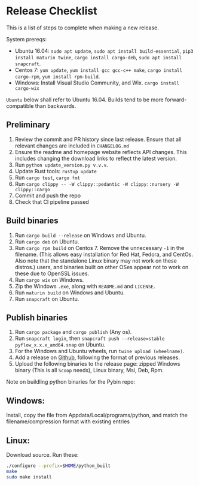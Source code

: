 # Release Checklist

This is a list of steps to complete when making a new release.

System prereqs:
- Ubuntu 16.04: `sudo apt update`, `sudo apt install build-essential`, 
`pip3 install maturin twine`, `cargo install cargo-deb`, `sudo apt install snapcraft`.
- Centos 7: `yum update`, `yum install gcc gcc-c++ make`,
 `cargo install cargo-rpm`, `yum install rpm-build`.
- Windows: Install Visual Studio Community, and Wix. `cargo install cargo-wix`

`Ubuntu` below shall refer to Ubuntu 16.04. Builds tend to be more forward-compatible
than backwards.

## Preliminary
1. Review the commit and PR history since last release. Ensure that all relevant
changes are included in `CHANGELOG.md`
1. Ensure  the readme and homepage website reflects API changes. This includes changing the download
links to reflect the latest version.
1. Run `python update_version.py v.v.v`.
1. Update Rust tools: `rustup update`
1. Run `cargo test`, `cargo fmt`
1. Run `cargo clippy -- -W clippy::pedantic -W clippy::nursery -W clippy::cargo`
1. Commit and push the repo
1. Check that CI pipeline passed

## Build binaries
1. Run `cargo build --release` on Windows and Ubuntu.
1. Run `cargo deb` on Ubuntu.
1. Run `cargo rpm build` on Centos 7. Remove the unnecessary `-1` in the filename.
 (This allows easy installation for Red Hat, Fedora, and CentOs.
Also note that the standalone Linux binary may not work on these distros.)
users, and binaries built on other OSes appear not to work on these due to OpenSSL issues.
1. Run `cargo wix` on Windows.
1. Zip the Windows `.exe`, along with `README.md` and `LICENSE`.
1. Run `maturin build` on Windows and Ubuntu.
1. Run `snapcraft` on Ubuntu.

## Publish binaries
1. Run `cargo package` and `cargo publish` (Any os).
1. Run `snapcraft login`, then `snapcraft push --release=stable pyflow_x.x.x_amd64.snap` on Ubuntu.
1. For the Windows and Ubuntu wheels, run `twine upload (wheelname)`.
1. Add a release on [Github](https://github.com/David-OConnor/seed/releases), following the format of previous releases.
1. Upload the following binaries to the release page: zipped Windows binary (This is all `Scoop` needs),
 Linux binary, Msi, Deb, Rpm.



Note on buildling python binaries for the Pybin repo:
## Windows: 
Install, copy the file from Appdata/Local/programs/python,
and match the filename/compression format with existing entries
 
## Linux:
Download source. Run these:
```bash
./configure --prefix=$HOME/python_built
make
sudo make install
```
